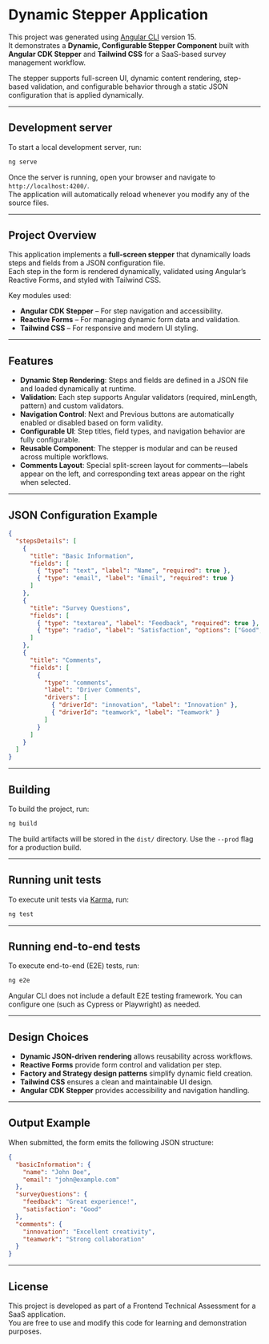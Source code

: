 # Dynamic Stepper Application

This project was generated using [Angular CLI](https://github.com/angular/angular-cli) version 15.  
It demonstrates a **Dynamic, Configurable Stepper Component** built with **Angular CDK Stepper** and **Tailwind CSS** for a SaaS-based survey management workflow.

The stepper supports full-screen UI, dynamic content rendering, step-based validation, and configurable behavior through a static JSON configuration that is applied dynamically.

---

## Development server

To start a local development server, run:

```bash
ng serve
```

Once the server is running, open your browser and navigate to `http://localhost:4200/`.  
The application will automatically reload whenever you modify any of the source files.

---

## Project Overview

This application implements a **full-screen stepper** that dynamically loads steps and fields from a JSON configuration file.  
Each step in the form is rendered dynamically, validated using Angular’s Reactive Forms, and styled with Tailwind CSS.

Key modules used:
- **Angular CDK Stepper** – For step navigation and accessibility.
- **Reactive Forms** – For managing dynamic form data and validation.
- **Tailwind CSS** – For responsive and modern UI styling.

---

## Features

- **Dynamic Step Rendering**: Steps and fields are defined in a JSON file and loaded dynamically at runtime.  
- **Validation**: Each step supports Angular validators (required, minLength, pattern) and custom validators.  
- **Navigation Control**: Next and Previous buttons are automatically enabled or disabled based on form validity.  
- **Configurable UI**: Step titles, field types, and navigation behavior are fully configurable.  
- **Reusable Component**: The stepper is modular and can be reused across multiple workflows.  
- **Comments Layout**: Special split-screen layout for comments—labels appear on the left, and corresponding text areas appear on the right when selected.

---

## JSON Configuration Example

```json
{
  "stepsDetails": [
    {
      "title": "Basic Information",
      "fields": [
        { "type": "text", "label": "Name", "required": true },
        { "type": "email", "label": "Email", "required": true }
      ]
    },
    {
      "title": "Survey Questions",
      "fields": [
        { "type": "textarea", "label": "Feedback", "required": true },
        { "type": "radio", "label": "Satisfaction", "options": ["Good", "Average", "Poor"] }
      ]
    },
    {
      "title": "Comments",
      "fields": [
        {
          "type": "comments",
          "label": "Driver Comments",
          "drivers": [
            { "driverId": "innovation", "label": "Innovation" },
            { "driverId": "teamwork", "label": "Teamwork" }
          ]
        }
      ]
    }
  ]
}
```

---

## Building

To build the project, run:

```bash
ng build
```

The build artifacts will be stored in the `dist/` directory. Use the `--prod` flag for a production build.

---

## Running unit tests

To execute unit tests via [Karma](https://karma-runner.github.io), run:

```bash
ng test
```

---

## Running end-to-end tests

To execute end-to-end (E2E) tests, run:

```bash
ng e2e
```

Angular CLI does not include a default E2E testing framework. You can configure one (such as Cypress or Playwright) as needed.

---

## Design Choices

- **Dynamic JSON-driven rendering** allows reusability across workflows.  
- **Reactive Forms** provide form control and validation per step.  
- **Factory and Strategy design patterns** simplify dynamic field creation.  
- **Tailwind CSS** ensures a clean and maintainable UI design.  
- **Angular CDK Stepper** provides accessibility and navigation handling.

---

## Output Example

When submitted, the form emits the following JSON structure:

```json
{
  "basicInformation": {
    "name": "John Doe",
    "email": "john@example.com"
  },
  "surveyQuestions": {
    "feedback": "Great experience!",
    "satisfaction": "Good"
  },
  "comments": {
    "innovation": "Excellent creativity",
    "teamwork": "Strong collaboration"
  }
}
```

---

## License

This project is developed as part of a Frontend Technical Assessment for a SaaS application.  
You are free to use and modify this code for learning and demonstration purposes.
